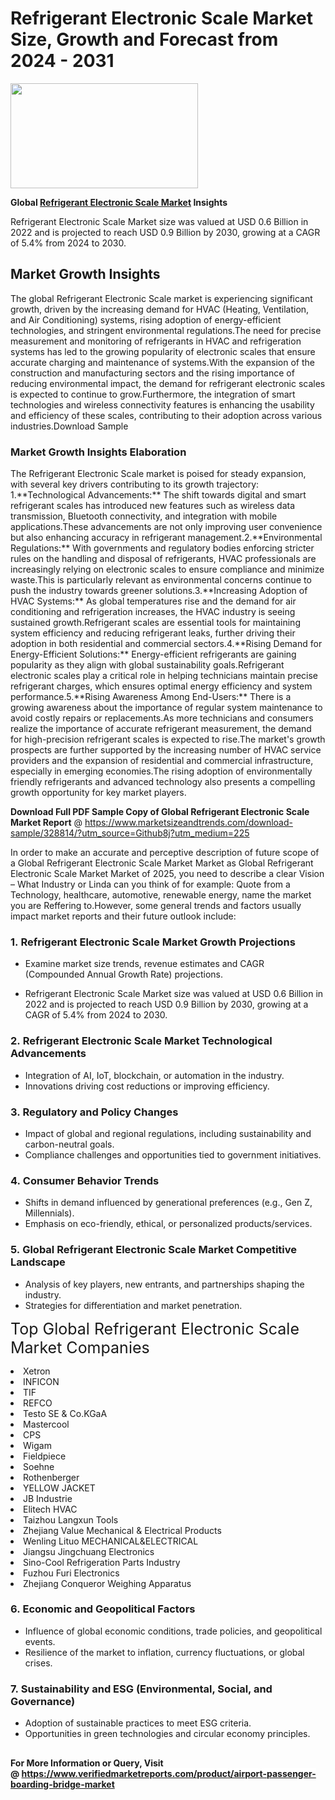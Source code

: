 <H1>Refrigerant Electronic Scale Market Size, Growth and Forecast from 2024 - 2031</H1><img class="aligncenter size-medium wp-image-584254" src="https://thirdeyenews.in/wp-content/uploads/2024/09/Global-Market-Research-300x168.jpeg" alt="" width="300" height="168" /><p><strong>Global&nbsp;<a href="https://www.marketsizeandtrends.com/download-sample/328814/?utm_source=Github8j?utm_medium=225">Refrigerant Electronic Scale Market</a> Insights</strong></p><p>Refrigerant Electronic Scale Market size was valued at USD 0.6 Billion in 2022 and is projected to reach USD 0.9 Billion by 2030, growing at a CAGR of 5.4% from 2024 to 2030.</p><p><h2>Market Growth Insights</h2> The global Refrigerant Electronic Scale market is experiencing significant growth, driven by the increasing demand for HVAC (Heating, Ventilation, and Air Conditioning) systems, rising adoption of energy-efficient technologies, and stringent environmental regulations.The need for precise measurement and monitoring of refrigerants in HVAC and refrigeration systems has led to the growing popularity of electronic scales that ensure accurate charging and maintenance of systems.With the expansion of the construction and manufacturing sectors and the rising importance of reducing environmental impact, the demand for refrigerant electronic scales is expected to continue to grow.Furthermore, the integration of smart technologies and wireless connectivity features is enhancing the usability and efficiency of these scales, contributing to their adoption across various industries.Download Sample <h3>Market Growth Insights Elaboration</h3> The Refrigerant Electronic Scale market is poised for steady expansion, with several key drivers contributing to its growth trajectory: 1.**Technological Advancements:** The shift towards digital and smart refrigerant scales has introduced new features such as wireless data transmission, Bluetooth connectivity, and integration with mobile applications.These advancements are not only improving user convenience but also enhancing accuracy in refrigerant management.2.**Environmental Regulations:** With governments and regulatory bodies enforcing stricter rules on the handling and disposal of refrigerants, HVAC professionals are increasingly relying on electronic scales to ensure compliance and minimize waste.This is particularly relevant as environmental concerns continue to push the industry towards greener solutions.3.**Increasing Adoption of HVAC Systems:** As global temperatures rise and the demand for air conditioning and refrigeration increases, the HVAC industry is seeing sustained growth.Refrigerant scales are essential tools for maintaining system efficiency and reducing refrigerant leaks, further driving their adoption in both residential and commercial sectors.4.**Rising Demand for Energy-Efficient Solutions:** Energy-efficient refrigerants are gaining popularity as they align with global sustainability goals.Refrigerant electronic scales play a critical role in helping technicians maintain precise refrigerant charges, which ensures optimal energy efficiency and system performance.5.**Rising Awareness Among End-Users:** There is a growing awareness about the importance of regular system maintenance to avoid costly repairs or replacements.As more technicians and consumers realize the importance of accurate refrigerant measurement, the demand for high-precision refrigerant scales is expected to rise.The market's growth prospects are further supported by the increasing number of HVAC service providers and the expansion of residential and commercial infrastructure, especially in emerging economies.The rising adoption of environmentally friendly refrigerants and advanced technology also presents a compelling growth opportunity for key market players.</p><p><span class=""><strong>Download Full PDF Sample Copy of Global Refrigerant Electronic Scale Market Report</strong> @ <a href="https://www.marketsizeandtrends.com/download-sample/328814/?utm_source=Github8j?utm_medium=225" target="_blank">https://www.marketsizeandtrends.com/download-sample/328814/?utm_source=Github8j?utm_medium=225</a></span></p><p>In order to make an accurate and perceptive description of future scope of a Global&nbsp;Refrigerant Electronic Scale Market Market as Global&nbsp;Refrigerant Electronic Scale Market Market of 2025, you need to describe a clear Vision &ndash; What Industry or Linda can you think of for example: Quote from a Technology, healthcare, automotive, renewable energy, name the market you are Reffering to.However, some general trends and factors usually impact market reports and their future outlook include:</p><h3>1.&nbsp;<strong>Refrigerant Electronic Scale Market Growth Projections</strong></h3><ul><li>Examine market size trends, revenue estimates and CAGR (Compounded Annual Growth Rate) projections.</li><li><p>Refrigerant Electronic Scale Market size was valued at USD 0.6 Billion in 2022 and is projected to reach USD 0.9 Billion by 2030, growing at a CAGR of 5.4% from 2024 to 2030.</p></li></ul><h3>2.&nbsp;<strong>Refrigerant Electronic Scale Market Technological Advancements</strong></h3><ul><li>Integration of AI, IoT, blockchain, or automation in the industry.</li><li>Innovations driving cost reductions or improving efficiency.</li></ul><h3>3.&nbsp;<strong>Regulatory and Policy Changes</strong></h3><ul><li>Impact of global and regional regulations, including sustainability and carbon-neutral goals.</li><li>Compliance challenges and opportunities tied to government initiatives.</li></ul><h3>4.&nbsp;<strong>Consumer Behavior Trends</strong></h3><ul><li>Shifts in demand influenced by generational preferences (e.g., Gen Z, Millennials).</li><li>Emphasis on eco-friendly, ethical, or personalized products/services.</li></ul><h3>5.&nbsp;<strong>Global Refrigerant Electronic Scale Market Competitive Landscape</strong></h3><ul><li>Analysis of key players, new entrants, and partnerships shaping the industry.</li><li>Strategies for differentiation and market penetration.</li></ul><p data-pm-slice="1 1 []"><span style="color: inherit; font-family: inherit; font-size: 25px;">Top Global Refrigerant Electronic Scale Market Companies</span></p><div class="" data-test-id=""><p><li>Xetron</li><li> INFICON</li><li> TIF</li><li> REFCO</li><li> Testo SE & Co.KGaA</li><li> Mastercool</li><li> CPS</li><li> Wigam</li><li> Fieldpiece</li><li> Soehne</li><li> Rothenberger</li><li> YELLOW JACKET</li><li> JB Industrie</li><li> Elitech HVAC</li><li> Taizhou Langxun Tools</li><li> Zhejiang Value Mechanical & Electrical Products</li><li> Wenling Lituo MECHANICAL&ELECTRICAL</li><li> Jiangsu Jingchuang Electronics</li><li> Sino-Cool Refrigeration Parts Industry</li><li> Fuzhou Furi Electronics</li><li> Zhejiang Conqueror Weighing Apparatus</li></p></div><h3>6.&nbsp;<strong>Economic and Geopolitical Factors</strong></h3><ul><li>Influence of global economic conditions, trade policies, and geopolitical events.</li><li>Resilience of the market to inflation, currency fluctuations, or global crises.</li></ul><h3>7.&nbsp;<strong>Sustainability and ESG (Environmental, Social, and Governance)</strong></h3><ul><li>Adoption of sustainable practices to meet ESG criteria.</li><li>Opportunities in green technologies and circular economy principles.</li></ul><h2><strong style="font-size: 14px;">For More Information or Query, Visit @&nbsp;</strong><a style="background-color: #ffffff; font-size: 14px;" href="https://www.marketsizeandtrends.com/report/refrigerant-electronic-scale-market/" target="_blank">https://www.verifiedmarketreports.com/product/airport-passenger-boarding-bridge-market</a></h2>